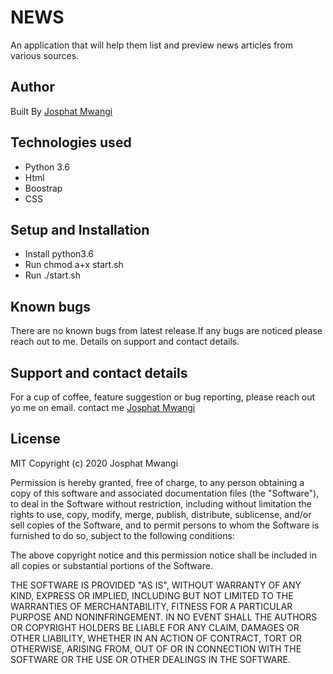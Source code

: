 # NEWS
 An application that will help them list and preview news articles from various sources.   

## Author

Built By [Josphat Mwangi](https://github.com/josphat-mwangi)

## Technologies used

- Python 3.6
- Html
- Boostrap
- CSS

## Setup and Installation
- Install python3.6
- Run chmod a+x start.sh
- Run ./start.sh

## Known bugs
There are no known bugs from latest release.If any bugs are noticed please reach out to me. Details on support and contact details.

## Support and contact details
For a cup of coffee, feature suggestion or bug reporting, please reach out yo me on email. contact me [Josphat Mwangi](josphatwanjiruw@gmail.com)

## License
MIT Copyright (c) 2020 Josphat Mwangi

Permission is hereby granted, free of charge, to any person obtaining a copy of this software and associated documentation files (the "Software"), to deal in the Software without restriction, including without limitation the rights to use, copy, modify, merge, publish, distribute, sublicense, and/or sell copies of the Software, and to permit persons to whom the Software is furnished to do so, subject to the following conditions:

The above copyright notice and this permission notice shall be included in all copies or substantial portions of the Software.

THE SOFTWARE IS PROVIDED "AS IS", WITHOUT WARRANTY OF ANY KIND, EXPRESS OR IMPLIED, INCLUDING BUT NOT LIMITED TO THE WARRANTIES OF MERCHANTABILITY, FITNESS FOR A PARTICULAR PURPOSE AND NONINFRINGEMENT. IN NO EVENT SHALL THE AUTHORS OR COPYRIGHT HOLDERS BE LIABLE FOR ANY CLAIM, DAMAGES OR OTHER LIABILITY, WHETHER IN AN ACTION OF CONTRACT, TORT OR OTHERWISE, ARISING FROM, OUT OF OR IN CONNECTION WITH THE SOFTWARE OR THE USE OR OTHER DEALINGS IN THE SOFTWARE.
